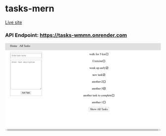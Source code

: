 # tasks-mern

<a href="https://tasks-todo-daily.netlify.app/">Live site</a>
### API Endpoint: https://tasks-wmmn.onrender.com

![](https://github.com/b0n21en5/tasks-mern/blob/main/frontend/src/assets/tasks.png)
